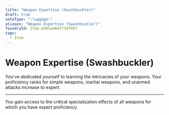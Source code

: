 ```yaml
---
title: "Weapon Expertise (Swashbuckler)"
draft: true
noteType: ":luggage:"
aliases: "Weapon Expertise (Swashbuckler)"
foundryId: Item.AdOSamWafrSdTR07
tags:
  - Item
---
```


# Weapon Expertise (Swashbuckler)

You've dedicated yourself to learning the intricacies of your weapons. Your proficiency ranks for simple weapons, martial weapons, and unarmed attacks increase to expert.

* * *

You gain access to the critical specialization effects of all weapons for which you have expert proficiency.
